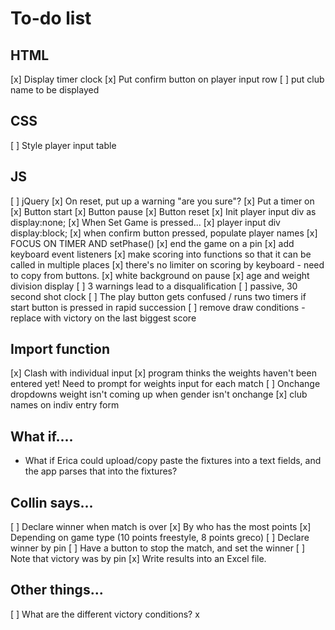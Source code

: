 # To-do list

## HTML
[x] Display timer clock
[x] Put confirm button on player input row
[ ] put club name to be displayed

## CSS
[ ] Style player input table

## JS
[ ] jQuery
[x] On reset, put up a warning "are you sure"?
[x] Put a timer on
    [x] Button start
    [x] Button pause
    [x] Button reset
[x] Init player input div as display:none;
[x] When Set Game is pressed...
    [x] player input div display:block;
    [x] when confirm button pressed, populate player names 
[x] FOCUS ON TIMER AND setPhase()
    [x] end the game on a pin
[x] add keyboard event listeners
    [x] make scoring into functions so that it can be called in multiple places
    [x] there's no limiter on scoring by keyboard - need to copy from buttons.
[x] white background on pause
[x] age and weight division display
[ ] 3 warnings lead to a disqualification
[ ] passive, 30 second shot clock
[ ] The play button gets confused / runs two timers if start button is pressed in rapid succession
[ ] remove draw conditions - replace with victory on the last biggest score

## Import function
[x] Clash with individual input
    [x] program thinks the weights haven't been entered yet! Need to prompt for weights input for each match
[ ] Onchange dropdowns weight isn't coming up when gender isn't onchange
[x] club names on indiv entry form

## What if....

- What if Erica could upload/copy paste the fixtures into a text fields, and the app parses that into the fixtures?

## Collin says...
[ ] Declare winner when match is over
    [x] By who has the most points
    [x] Depending on game type (10 points freestyle, 8 points greco)
[ ] Declare winner by pin
    [ ] Have a button to stop the match, and set the winner
    [ ] Note that victory was by pin
[x] Write results into an Excel file.



## Other things...

[ ] What are the different victory conditions?
x